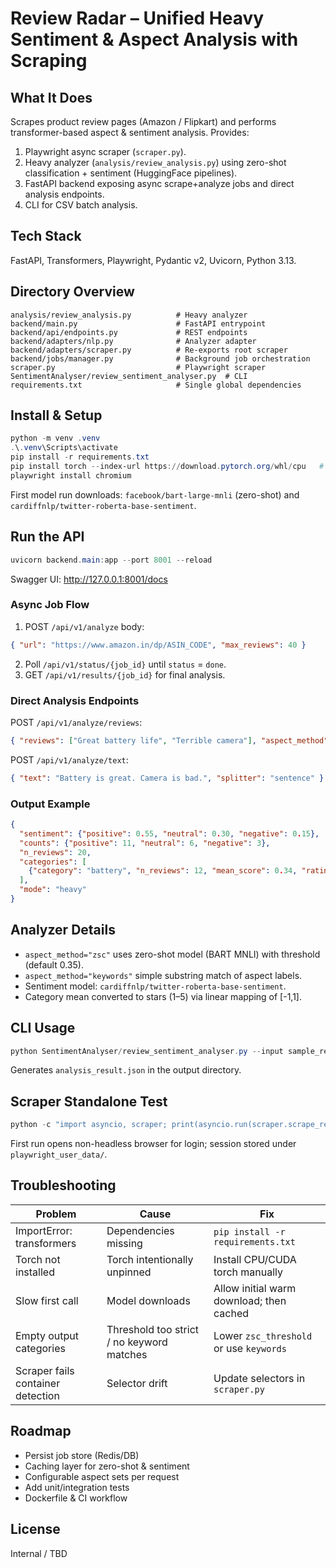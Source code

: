 # Review Radar – Unified Heavy Sentiment & Aspect Analysis with Scraping

## What It Does
Scrapes product review pages (Amazon / Flipkart) and performs transformer-based aspect & sentiment analysis. Provides:
1. Playwright async scraper (`scraper.py`).
2. Heavy analyzer (`analysis/review_analysis.py`) using zero-shot classification + sentiment (HuggingFace pipelines).
3. FastAPI backend exposing async scrape+analyze jobs and direct analysis endpoints.
4. CLI for CSV batch analysis.

## Tech Stack
FastAPI, Transformers, Playwright, Pydantic v2, Uvicorn, Python 3.13.

## Directory Overview
```
analysis/review_analysis.py          # Heavy analyzer
backend/main.py                      # FastAPI entrypoint
backend/api/endpoints.py             # REST endpoints
backend/adapters/nlp.py              # Analyzer adapter
backend/adapters/scraper.py          # Re-exports root scraper
backend/jobs/manager.py              # Background job orchestration
scraper.py                           # Playwright scraper
SentimentAnalyser/review_sentiment_analyser.py  # CLI
requirements.txt                     # Single global dependencies
```

## Install & Setup
```powershell
python -m venv .venv
.\.venv\Scripts\activate
pip install -r requirements.txt
pip install torch --index-url https://download.pytorch.org/whl/cpu   # choose CUDA variant if needed
playwright install chromium
```
First model run downloads: `facebook/bart-large-mnli` (zero-shot) and `cardiffnlp/twitter-roberta-base-sentiment`.

## Run the API
```powershell
uvicorn backend.main:app --port 8001 --reload
```
Swagger UI: http://127.0.0.1:8001/docs

### Async Job Flow
1. POST `/api/v1/analyze` body:
```json
{ "url": "https://www.amazon.in/dp/ASIN_CODE", "max_reviews": 40 }
```
2. Poll `/api/v1/status/{job_id}` until `status` = `done`.
3. GET `/api/v1/results/{job_id}` for final analysis.

### Direct Analysis Endpoints
POST `/api/v1/analyze/reviews`:
```json
{ "reviews": ["Great battery life", "Terrible camera"], "aspect_method": "keywords" }
```
POST `/api/v1/analyze/text`:
```json
{ "text": "Battery is great. Camera is bad.", "splitter": "sentence" }
```

### Output Example
```json
{
  "sentiment": {"positive": 0.55, "neutral": 0.30, "negative": 0.15},
  "counts": {"positive": 11, "neutral": 6, "negative": 3},
  "n_reviews": 20,
  "categories": [
    {"category": "battery", "n_reviews": 12, "mean_score": 0.34, "rating_stars": 4.36}
  ],
  "mode": "heavy"
}
```

## Analyzer Details
- `aspect_method="zsc"` uses zero-shot model (BART MNLI) with threshold (default 0.35).
- `aspect_method="keywords"` simple substring match of aspect labels.
- Sentiment model: `cardiffnlp/twitter-roberta-base-sentiment`.
- Category mean converted to stars (1–5) via linear mapping of [-1,1].

## CLI Usage
```powershell
python SentimentAnalyser/review_sentiment_analyser.py --input sample_reviews.csv --aspect_method zsc --outdir results
```
Generates `analysis_result.json` in the output directory.

## Scraper Standalone Test
```powershell
python -c "import asyncio, scraper; print(asyncio.run(scraper.scrape_reviews('https://www.amazon.in/dp/ASIN_CODE', 5)))"
```
First run opens non-headless browser for login; session stored under `playwright_user_data/`.

## Troubleshooting
| Problem | Cause | Fix |
|---------|-------|-----|
| ImportError: transformers | Dependencies missing | `pip install -r requirements.txt` |
| Torch not installed | Torch intentionally unpinned | Install CPU/CUDA torch manually |
| Slow first call | Model downloads | Allow initial warm download; then cached |
| Empty output categories | Threshold too strict / no keyword matches | Lower `zsc_threshold` or use `keywords` |
| Scraper fails container detection | Selector drift | Update selectors in `scraper.py` |

## Roadmap
- Persist job store (Redis/DB)
- Caching layer for zero-shot & sentiment
- Configurable aspect sets per request
- Add unit/integration tests
- Dockerfile & CI workflow

## License
Internal / TBD
